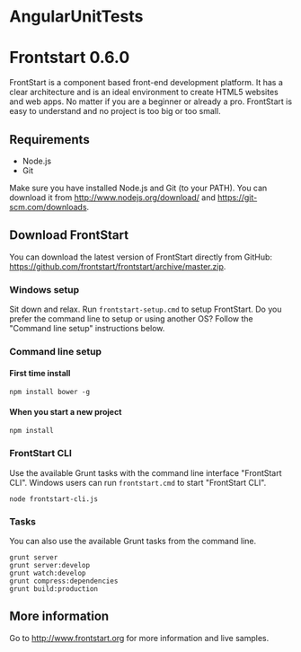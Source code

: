 # AngularUnitTests

# Frontstart 0.6.0
FrontStart is a component based front-end development platform. It has a clear architecture and is an ideal environment to create HTML5 websites and web apps. No matter if you are a beginner or already a pro. FrontStart is easy to understand and no project is too big or too small.

## Requirements
* Node.js
* Git

Make sure you have installed Node.js and Git (to your PATH). You can download it from http://www.nodejs.org/download/ and https://git-scm.com/downloads.

## Download FrontStart
You can download the latest version of FrontStart directly from GitHub: https://github.com/frontstart/frontstart/archive/master.zip.

### Windows setup
Sit down and relax. Run `frontstart-setup.cmd` to setup FrontStart. Do you prefer the command line to setup or using another OS? Follow the "Command line setup" instructions below.

### Command line setup

#### First time install

    npm install bower -g

#### When you start a new project

    npm install

### FrontStart CLI
Use the available Grunt tasks with the command line interface "FrontStart CLI". Windows users can run `frontstart.cmd` to start "FrontStart CLI".

    node frontstart-cli.js

### Tasks
You can also use the available Grunt tasks from the command line.

    grunt server
    grunt server:develop
    grunt watch:develop
    grunt compress:dependencies
    grunt build:production

## More information
Go to http://www.frontstart.org for more information and live samples.
